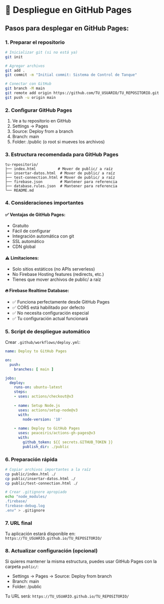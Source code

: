 # 🚀 Despliegue en GitHub Pages

## Pasos para desplegar en GitHub Pages:

### 1. Preparar el repositorio

```bash
# Inicializar git (si no está ya)
git init

# Agregar archivos
git add .
git commit -m "Initial commit: Sistema de Control de Tanque"

# Conectar con GitHub
git branch -M main
git remote add origin https://github.com/TU_USUARIO/TU_REPOSITORIO.git
git push -u origin main
```

### 2. Configurar GitHub Pages

1. Ve a tu repositorio en GitHub
2. Settings → Pages
3. Source: Deploy from a branch
4. Branch: main
5. Folder: /public (o root si mueves los archivos)

### 3. Estructura recomendada para GitHub Pages

```
tu-repositorio/
├── index.html          # Mover de public/ a raíz
├── insertar-datos.html  # Mover de public/ a raíz
├── test-connection.html # Mover de public/ a raíz
├── firebase.json        # Mantener para referencia
├── database.rules.json  # Mantener para referencia
└── README.md
```

### 4. Consideraciones importantes

#### ✅ Ventajas de GitHub Pages:
- Gratuito
- Fácil de configurar
- Integración automática con git
- SSL automático
- CDN global

#### ⚠️ Limitaciones:
- Solo sitios estáticos (no APIs serverless)
- No Firebase Hosting features (redirects, etc.)
- Tienes que mover archivos de public/ a raíz

#### 🔥 Firebase Realtime Database:
- ✅ Funciona perfectamente desde GitHub Pages
- ✅ CORS está habilitado por defecto
- ✅ No necesita configuración especial
- ✅ Tu configuración actual funcionará

### 5. Script de despliegue automático

Crear `.github/workflows/deploy.yml`:

```yaml
name: Deploy to GitHub Pages

on:
  push:
    branches: [ main ]

jobs:
  deploy:
    runs-on: ubuntu-latest
    steps:
    - uses: actions/checkout@v3
    
    - name: Setup Node.js
      uses: actions/setup-node@v3
      with:
        node-version: '18'
    
    - name: Deploy to GitHub Pages
      uses: peaceiris/actions-gh-pages@v3
      with:
        github_token: ${{ secrets.GITHUB_TOKEN }}
        publish_dir: ./public
```

### 6. Preparación rápida

```bash
# Copiar archivos importantes a la raíz
cp public/index.html ./
cp public/insertar-datos.html ./
cp public/test-connection.html ./

# Crear .gitignore apropiado
echo "node_modules/
.firebase/
firebase-debug.log
.env" > .gitignore
```

### 7. URL final

Tu aplicación estará disponible en:
`https://TU_USUARIO.github.io/TU_REPOSITORIO/`

### 8. Actualizar configuración (opcional)

Si quieres mantener la misma estructura, puedes usar GitHub Pages con la carpeta `public/`:
- Settings → Pages → Source: Deploy from branch
- Branch: main
- Folder: /public

Tu URL será: `https://TU_USUARIO.github.io/TU_REPOSITORIO/`